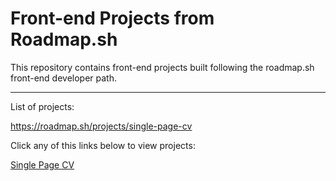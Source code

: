 <h1>Front-end Projects from Roadmap.sh</h1>
This repository contains front-end projects built following the roadmap.sh front-end developer path.
<hr>
List of projects:

https://roadmap.sh/projects/single-page-cv

Click any of this  links below to view projects:

<a href="Frontend Projects/01-single-page-CV/index.html">Single Page CV</a>
